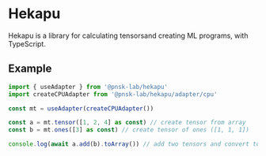 # Hekapu

Hekapu is a library for calculating tensorsand creating ML programs, with
TypeScript.

## Example

```ts
import { useAdapter } from '@pnsk-lab/hekapu'
import createCPUAdapter from '@pnsk-lab/hekapu/adapter/cpu'

const mt = useAdapter(createCPUAdapter())

const a = mt.tensor([1, 2, 4] as const) // create tensor from array
const b = mt.ones([3] as const) // create tensor of ones ([1, 1, 1])

console.log(await a.add(b).toArray()) // add two tensors and convert to array
```
